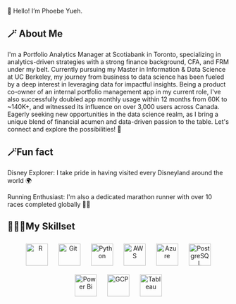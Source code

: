👋 Hello! I’m Phoebe Yueh.

## 🪄 About Me

I'm a Portfolio Analytics Manager at Scotiabank in Toronto, specializing in analytics-driven strategies with a strong finance background, CFA, and FRM under my belt. Currently pursuing my Master in Information & Data Science at UC Berkeley, my journey from business to data science has been fueled by a deep interest in leveraging data for impactful insights. Being a product co-owner of an internal portfolio management app in my current role, I've also successfully doubled app monthly usage within 12 months from 60K to ~140K+, and witnessed its influence on over 3,000 users across Canada. Eagerly seeking new opportunities in the data science realm, as I bring a unique blend of financial acumen and data-driven passion to the table. Let's connect and explore the possibilities! 🚀

## 🪄Fun fact

Disney Explorer: I take pride in having visited every Disneyland around the world 🌍
</div>
Running Enthusiast: I'm also a dedicated marathon runner with over 10 races completed globally 🏃‍♀️

## 👩🏻‍💻My Skillset  
<div align="center">  
<a href="https://www.r-project.org/" target="_blank"><img style="margin: 10px" src="https://profilinator.rishav.dev/skills-assets/r.svg" alt="R" height="50" /></a>  
<a href="https://github.com/" target="_blank"><img style="margin: 10px" src="https://profilinator.rishav.dev/skills-assets/git-scm-icon.svg" alt="Git" height="50" /></a>  
<a href="https://www.python.org/" target="_blank"><img style="margin: 10px" src="https://profilinator.rishav.dev/skills-assets/python-original.svg" alt="Python" height="50" /></a>  
<a href="https://aws.amazon.com/" target="_blank"><img style="margin: 10px" src="https://profilinator.rishav.dev/skills-assets/amazonwebservices-original-wordmark.svg" alt="AWS" height="50" /></a>  
<a href="https://azure.microsoft.com/en-in/" target="_blank"><img style="margin: 10px" src="https://profilinator.rishav.dev/skills-assets/microsoft_azure-icon.svg" alt="Azure" height="50" /></a>  
<a href="https://www.postgresql.org/" target="_blank"><img style="margin: 10px" src="https://profilinator.rishav.dev/skills-assets/postgresql-original-wordmark.svg" alt="PostgreSQL" height="50" /></a>  
<a href="https://powerbi.microsoft.com/en-us/" target="_blank"><img style="margin: 10px" src="https://profilinator.rishav.dev/skills-assets/powerbi.png" alt="Power Bi" height="50" /></a>  
<a href="https://cloud.google.com/" target="_blank"><img style="margin: 10px" src="https://profilinator.rishav.dev/skills-assets/google_cloud-icon.svg" alt="GCP" height="50" /></a> 
<a href="https://www.tableau.com/" target="_blank"><img style="margin: 10px" src="https://profilinator.rishav.dev/skills-assets/tableau.svg" alt="Tableau" height="50" /></a>  
</div>

</td><td valign="top" width="33%">



</td><td valign="top" width="33%">

<!---
phoebeyueh/phoebeyueh is a ✨ special ✨ repository because its `README.md` (this file) appears on your GitHub profile.
You can click the Preview link to take a look at your changes.
--->
